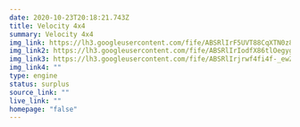 ```yaml
---
date: 2020-10-23T20:18:21.743Z
title: Velocity 4x4
summary: Velocity 4x4
img_link: https://lh3.googleusercontent.com/fife/ABSRlIrF5UVT88CqXTN0z8dLdIkGZ5uo6E5JiZxcQLtZMbXpBstfDzR3yqHvxkr8CoKB6Y1vTxXlJLZ8_UY8_zrC9436I2XicNBXZ3Lj3MhrNjGNG-b225Z9SjZD4rhUAcVVBupEFrNRQ-cdlOyW13iktJbxc2W97SLKxA8xP1LFepHclW3uK-TG3XgsquGs48KmaAJEgcMwLaGRp_8QRmZovzo-qwkf71nVVeMTq3W8h_sC4aPPJRRl12n5xyd4zkgjIoukoaWwNPn-s_TklzmpZlqTWcz6NQbP3zNT6OMmdU-fWAQc_hVvNOdMUabmnFDau9z2_G8zFFfgwyW0ELNJkORBlb32Afk1HnxYF6yUpVoT3Lt5QOZClj8aCdLMW46Dae2TTGxMC4aQ7NpZ-bm-VEk07Dp7czwu7Tr8rkobzGzZz5AEF_0_OhWrIDwn4tJnFAI2u5S50OYg5tSFbzAFs1FdyJvY27SnkT2OWqnzuTXiQ03wWU7KNaPGh9r8ilxi4xK2vZTVdkxUoQpUjsiefbkVvv4GvIZSve-6r0lKEp1dFBfOOPuJ9N7D_BOShj6jfaax3KmjVmrVKyG_uJmqG2ws8jPWkkTUbxL-X7F-x2HNyfx4IXCaKkejTy-YRSlQ8RAsJLA8ytwzGzyL3WgygZGTqq85-28cQJq-zkd_IWltKJuF7-8B5HsCHs6mmqN7RC-QCpGbMoLXW2zwlF2F05igsev8gDpOag=w656-h666-ft
img_link2: https://lh3.googleusercontent.com/fife/ABSRlIrIodfX86tlOegygOxvG6QP0gRELpDeRU0PcOthbqA9Thch_kVCIJ4A9YmSxcQw3OIhBUSr18BdjgrwIx925UFsVov5mkBjLv5gDtExy6DSgcEVW2ITwfjYazz8pkFwXWklZxNVfzFFjc-ENwrgO1TgGcvkolLb4rlYBrpbPrEQu-E0DQKPhV8pWl7-T_4-e4rS35DbFT4W9DqEjwG6JrGU_rm_8gbnuho3OzuuTw7i-67jdLWRHxbyStIDYlRLkO3hs6YcCCUxiYf7n0IMTpX3hoF17BYVe3VtgnYjLZ04ZwKgsua7P8YJdf5VvPGXfyGZdX_zTT9rt34jxmHRXacnUoNnGgF3Qzpe2igA5T-6utR6MWtfnsdr9bRNxjql-eHPbAeAv-1zJKrQLF902DFBwTuU6H25_2vP62JV2mhvePCpFf0PZ0JCWdnhCnlp7yV0r_HoyjI6gboGNMyUhe9K97japDiR3Eo9l-j_-5TCl9ZbNctV_230uSBaiAPK8zwK-j0KRPmSuEcRdrc8IaCwonTIz6QkGY2bngRHnFvUmho7fHqg7gCzcXUjnuCYR0-uq8k8gMr0vrK5OuFeVAzO8QXPhKlfnKsuT__1mL98v0EkHNvjOgZLGcq0Jc3031mtGWK4tEDzqKapisrpeu5RTGZFlgNzcxoPwkaaH3DO4Yrvk4S6QS9ue40dZiqw-1-q9S5_avcM6ZnFL_B-pIOEEAk34xB04A=w656-h666-ft
img_link3: https://lh3.googleusercontent.com/fife/ABSRlIrjrwf4fi4f-_ewZ3ySPUsLZghZSp9l1deos1VwngnEYM2WTfFl1iqTPHckVmy3PPOr5kHm1MhRP5wamk8h1KPZ50XCAAXLrS7qq062HIdRLsIomUTMzLnLpN8-jA0BlQnz54OTeneVlZLwwTUYq16CpVHVDJe4fGUUnkTP6lzw1CNVRUYx6ej-umbST38XJRpcJoni8X-A1wNd2Xzqi0wgvX9lnb8tozYkERL4m_K4tw--82d5nbyWRFe09_P2FJYnYBdU7JtRqNXAIsHY4dAKIWyX6rCDXhtpdqTMQXMe6yp0eV4qqKf6_NipsB0IWd8mnBOjmeLDwA4XqvjFy72eOoPyWNKPkAVgsUO0-bNk8oQ-KXyTEEbOrzFilTu2Swcm02J_n4ZaSci2RIoUfgDybn3EK1K4rkHVp7ndW24bNzyNMcbP459x0ncvxbUUE9OJJy_3fKm4Yag4wcI_fBhUI_cPBeTb_GckYfrlrJQ13iDq1zFp4X656gUYcP_TyOUcaVOgcf_7K8grqUam3dw1t2NO1XUgyq6pwFt_cHHefae1YU1tkGEzJ8uctWlTQoFCaYZw-VZ75ddoeFQAe9X09w4kuZRIoEykbGzgMP_4C0MekP47jm3K--ZX1rS8wvizMvzAGzwHu_TZQtB1mRQma1zvT83XNC7_HeKdoIsLOpcecyPADMqMPnYb3VqxzVQJpoNcpqAR1rQIxlBmZKSiNO_vKH1PRw=w656-h666-ft
img_link4: ""
type: engine
status: surplus
source_link: ""
live_link: ""
homepage: "false"
---
```

